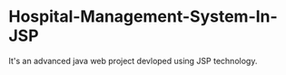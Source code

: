 # Hospital-Management-System-In-JSP
It's an advanced java web project devloped using JSP technology.
